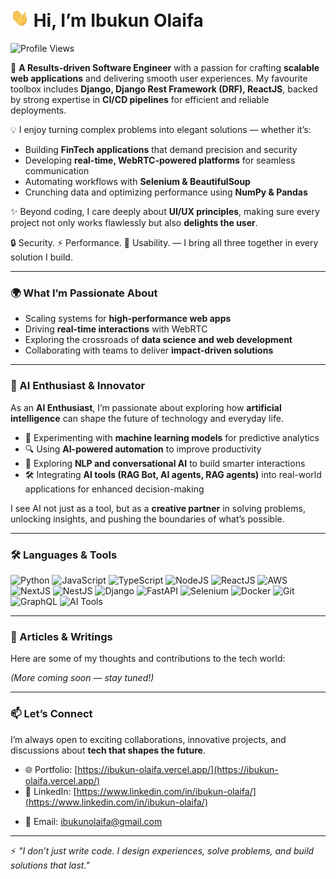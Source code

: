 # <img src="https://raw.githubusercontent.com/ABSphreak/ABSphreak/master/gifs/Hi.gif" width="30px"> Hi, I’m Ibukun Olaifa  

![Profile Views](https://komarev.com/ghpvc/?username=ibukun-brain&label=Profile%20Views&color=0e75b6&style=flat)

🚀 **A Results-driven Software Engineer** with a passion for crafting **scalable web applications** and delivering smooth user experiences. My favourite toolbox includes **Django, Django Rest Framework (DRF), ReactJS**, backed by strong expertise in **CI/CD pipelines** for efficient and reliable deployments.  

💡 I enjoy turning complex problems into elegant solutions — whether it’s:  
- Building **FinTech applications** that demand precision and security  
- Developing **real-time, WebRTC-powered platforms** for seamless communication  
- Automating workflows with **Selenium & BeautifulSoup**  
- Crunching data and optimizing performance using **NumPy & Pandas**  

✨ Beyond coding, I care deeply about **UI/UX principles**, making sure every project not only works flawlessly but also **delights the user**.  

🔒 Security. ⚡ Performance. 🎨 Usability. — I bring all three together in every solution I build.  

---

### 🌍 What I’m Passionate About  
- Scaling systems for **high-performance web apps**  
- Driving **real-time interactions** with WebRTC  
- Exploring the crossroads of **data science and web development**  
- Collaborating with teams to deliver **impact-driven solutions**  

---

### 🤖 AI Enthusiast & Innovator  

As an **AI Enthusiast**, I’m passionate about exploring how **artificial intelligence** can shape the future of technology and everyday life.  

- 🧠 Experimenting with **machine learning models** for predictive analytics  
- 🔍 Using **AI-powered automation** to improve productivity  
- 💬 Exploring **NLP and conversational AI** to build smarter interactions  
- 🛠️ Integrating **AI tools (RAG Bot, AI agents, RAG agents)** into real-world applications for enhanced decision-making  

I see AI not just as a tool, but as a **creative partner** in solving problems, unlocking insights, and pushing the boundaries of what’s possible.  

---

### 🛠️ Languages & Tools  

<p align="left">
  <img src="https://cdn.jsdelivr.net/gh/devicons/devicon/icons/python/python-original.svg" width="40" height="40" alt="Python"/>
  <img src="https://cdn.jsdelivr.net/gh/devicons/devicon/icons/javascript/javascript-original.svg" width="40" height="40" alt="JavaScript"/>
  <img src="https://cdn.jsdelivr.net/gh/devicons/devicon/icons/typescript/typescript-original.svg" width="40" height="40" alt="TypeScript"/>
  <img src="https://cdn.jsdelivr.net/gh/devicons/devicon/icons/nodejs/nodejs-original.svg" width="40" height="40" alt="NodeJS"/>
  <img src="https://cdn.jsdelivr.net/gh/devicons/devicon@latest/icons/react/react-original-wordmark.svg" width="40" height="40" alt="ReactJS"/>
  <img src="https://cdn.jsdelivr.net/gh/devicons/devicon@latest/icons/amazonwebservices/amazonwebservices-plain-wordmark.svg" width="40" height="40" alt="AWS"/>
  <img src="https://cdn.jsdelivr.net/gh/devicons/devicon@latest/icons/nextjs/nextjs-original.svg" width="40" height="40" alt="NextJS"/>
  <img src="https://cdn.jsdelivr.net/gh/devicons/devicon@latest/icons/nestjs/nestjs-original.svg" width="40" height="40" alt="NestJS"/>
  <img src="https://cdn.jsdelivr.net/gh/devicons/devicon/icons/django/django-plain.svg" width="40" height="40" alt="Django"/>
  <img src="https://cdn.jsdelivr.net/gh/devicons/devicon/icons/fastapi/fastapi-original.svg" width="40" height="40" alt="FastAPI"/>
  <img src="https://cdn.jsdelivr.net/gh/devicons/devicon/icons/selenium/selenium-original.svg" width="40" height="40" alt="Selenium"/>
  <img src="https://cdn.jsdelivr.net/gh/devicons/devicon/icons/docker/docker-original.svg" width="40" height="40" alt="Docker"/>
  <img src="https://cdn.jsdelivr.net/gh/devicons/devicon/icons/git/git-original.svg" width="40" height="40" alt="Git"/>
  <img src="https://cdn.jsdelivr.net/gh/devicons/devicon/icons/graphql/graphql-plain.svg" width="40" height="40" alt="GraphQL"/>
  <img src="https://cdn-icons-png.flaticon.com/512/4712/4712109.png" width="40" height="40" alt="AI Tools"/>
</p>

---

### 📝 Articles & Writings  
Here are some of my thoughts and contributions to the tech world:  

<!-- [Article Title 1](#) -->  


*(More coming soon — stay tuned!)*  

---

### 📫 Let’s Connect  
I’m always open to exciting collaborations, innovative projects, and discussions about **tech that shapes the future**.  

- 🌐 Portfolio: [https://ibukun-olaifa.vercel.app/](https://ibukun-olaifa.vercel.app/)  
- 💼 LinkedIn: [https://www.linkedin.com/in/ibukun-olaifa/](https://www.linkedin.com/in/ibukun-olaifa/)  
<!--- 🐦 Twitter/X: [your-twitter-link](#) -->  
- 📧 Email: [ibukunolaifa@gmail.com]("ibukunolaifa@gmail.com")  

---

⚡ *"I don’t just write code. I design experiences, solve problems, and build solutions that last."*  

